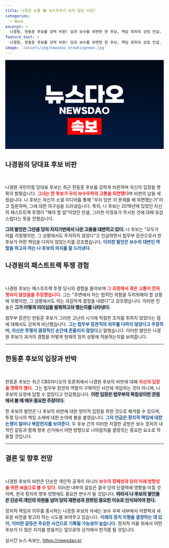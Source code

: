 ```yaml
---
title: 나경원 눈물 韓 보수우파가 닦지 않은 이유?
categories:
  - News
excerpt: >
  나경원, 한동훈 후보를 강력 비판! 당과 보수를 외면한 한 후보, 책임 회피의 상징 언급. 나경원은 패스트 트랙 투쟁의 의미와 책임의 중요성을 강조하며, 앞으로도 할 일을 다하겠다고 선언했다. 클릭해서 진실을 확인해 보세요!
feature_text: >
  나경원, 한동훈 후보를 강력 비판! 당과 보수를 외면한 한 후보, 책임 회피의 상징 언급. 나경원은 패스트 트랙 투쟁의 의미와 책임의 중요성을 강조하며, 앞으로도 할 일을 다하겠다고 선언했다. 클릭해서 진실을 확인해 보세요!
image: '/assets/img/newsdao_breakingnews.jpg'
---
```


<p><img src="/assets/img/newsdao_breakingnews.jpg" alt="ontimetimes 속보" /></p>

<h2 data-ke-size="size26">나경원의 당대표 후보 비판</h2>

<p data-ke-size="size16">&nbsp;</p>

<p>나경원 국민의힘 당대표 후보는 최근 한동훈 후보를 강하게 비판하며 자신의 입장을 명확히 밝혔습니다. <b><span style="color: #ee2323;">그녀는 한 후보가 우리 보수우파의 고통을 외면했다</span></b>며 비판의 날을 세웠습니다. 나 후보는 자신의 소셜 미디어를 통해 "우리 당은 이 문제를 왜 외면했는가"라고 질문하며, 그에 대한 의구심을 드러냈습니다. 특히, 나 후보는 2019년에 있었던 자신의 패스트트랙 투쟁이 "해야 할 일"이었던 만큼, 그러한 이정표가 무시된 것에 대해 유감스럽다는 뜻을 전했습니다. </p>

<p><b><span style="background-color: #21538527;">그의 발언은 그만큼 당의 지지기반에서 나온 고충을 대변하고 있다.</span></b> 나 후보는 "모두가 저를 걱정했지만, 그 상황에서도 주저하지 않았다"고 언급하면서 법무부 장관으로서 한 후보가 어떤 책임을 다하지 않았는지를 강조했습니다. <b><span style="color: #1a5490;">이러한 발언은 보수의 대변인 역할을 하고자 하는 나 후보의 의지를 잘 드러낸다.</span></b></p>

<h2 data-ke-size="size26">나경원의 패스트트랙 투쟁 경험</h2>

<p data-ke-size="size16">&nbsp;</p>

<p>나경원 후보는 패스트트랙 투쟁 당시의 경험을 돌아보며 <b><span style="color: #ee2323;">그 과정에서 겪은 고통이 전혀 헛되지 않았음을 주장했습니다.</span></b> 그는 "주변에서 저는 법적인 위험을 두려워해야 할 상황에 처했지만, 그 상황에서도 저는 과감하게 결정을 내렸다"고 강조했습니다. 이러한 진술은 <b><span style="background-color: #21538527;">그가 어떻게 리더십을 발휘하고자 했는지를 나타낸다.</span></b> </p>

<p>법무부 장관인 한동훈 후보가 그러한 고난의 시기에 적절한 조치를 취하지 않았다는 점에 대해서도 강하게 비난했습니다. <b><span style="color: #1a5490;">그는 법무부 장관직의 의무를 다하지 않았다고 주장하며, 자신은 투쟁의 결정적인 순간에 흔들리지 않았다</span></b>고 말했습니다. 이러한 발언은 나경원 후보가 과거의 경험을 어떻게 현재의 정치 상황에 적용하는지를 보여줍니다.</p>

<hr />

<h2 data-ke-size="size26">한동훈 후보의 입장과 반박</h2>

<p data-ke-size="size16">&nbsp;</p>

<p>한동훈 후보는 최근 CBS라디오의 토론회에서 나경원 후보의 비판에 대해 <b><span style="color: #ee2323;">자신의 입장을 명확히 했다.</span></b> 그는 법무부 장관의 역할이 구체적인 사안에 개입하는 것이 아니며, 나 후보의 요청에 답할 수 없었다고 언급했습니다. <b><span style="background-color: #21538527;">이런 입장은 법무부의 독립성이란 관점에서 볼 때 매우 중요한 주장이다.</span></b> </p>

<p>한 후보의 발언은 나 후보의 비판에 대한 방어적 입장을 취한 것으로 해석될 수 있으며, 투쟁 당시의 책임 소재에 대한 논의에 불을 붙였습니다. <b><span style="color: #1a5490;">그의 언급은 정치적 책임에 대한 논쟁이 얼마나 복잡한지를 보여준다.</span></b> 두 후보 간의 이러한 치열한 공방은 보수 정치의 내적인 갈등과 함께 향후 선거에서 어떤 방향으로 나아갈지를 결정짓는 중요한 요소로 작용할 것입니다.</p>

<hr />

<h2 data-ke-size="size26">결론 및 향후 전망</h2>

<p data-ke-size="size16">&nbsp;</p>

<p>나경원 후보의 비판은 단순한 개인적 공격이 아니라 <b><span style="color: #ee2323;">보수의 정체성과 당의 미래 방향성을 위한 싸움으로 볼 수 있다.</span></b> 이러한 내부의 갈등은 결국 당의 단결력에 영향을 미칠 것이며, 한국 정치의 향후 방향에도 중요한 변수가 될 것입니다. <b><span style="background-color: #21538527;">따라서 나 후보의 발언들은 단순히 개인의 차원을 넘어 당의 재편성과 관련된 중요한 이슈로 인식되어야 한다.</span></b> </p>

<p>정치적 책임과 의무를 중시하는 나경원 후보의 자세는 보수 우파 내부에서 저항력과 새로운 비전을 찾고자 하는 시도를 보여주고 있습니다. <b><span style="color: #1a5490;">미래의 정치 지형을 결정하는 데 있어, 이러한 갈등은 주요한 사건으로 기록될 가능성이 높습니다.</span></b> 정치적 저울 위에서 어떤 후보가 더 많은 지지를 받을지는 앞으로의 선거에서 판가름 될 것입니다.</p>
실시간 뉴스 속보는, <a href="https://newsdao.kr" rel="dofollow">https://newsdao.kr</a>


